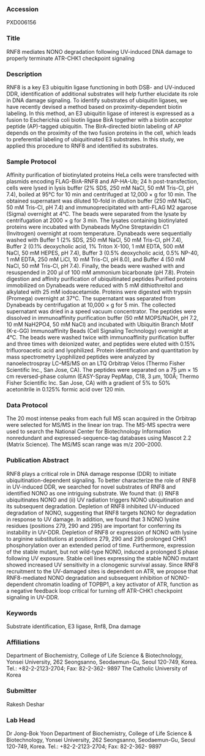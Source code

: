 ### Accession
PXD006156

### Title
RNF8 mediates NONO degradation following UV-induced DNA damage to properly terminate ATR-CHK1 checkpoint signaling

### Description
RNF8 is a key E3 ubiquitin ligase functioning in both DSB- and UV-induced DDR, identification of additional substrates will help further elucidate its role in DNA damage signaling. To identify substrates of ubiquitin ligases, we have recently devised a method based on proximity-dependent biotin labeling. In this method, an E3 ubiquitin ligase of interest is expressed as a fusion to Escherichia coli biotin ligase BirA together with a biotin acceptor peptide (AP)-tagged ubiquitin. The BirA-directed biotin labeling of AP depends on the proximity of the two fusion proteins in the cell, which leads to preferential labeling of ubiquitinated E3 substrates. In this study, we applied this procedure to RNF8 and identified its substrates.

### Sample Protocol
Affinity purification of biotinylated proteins HeLa cells were transfected with plasmids encoding FLAG-BirA-RNF8 and AP-HA-Ub; 24 h post-transfection, cells were lysed in lysis buffer (2% SDS, 250 mM NaCl, 50 mM Tris-Cl, pH 7.4), boiled at 95°C for 10 min and centrifuged at 12,000 × g for 10 min. The obtained supernatant was diluted 10-fold in dilution buffer (250 mM NaCl, 50 mM Tris-Cl, pH 7.4) and immunoprecipitated with anti-FLAG M2 agarose (Sigma) overnight at 4°C. The beads were separated from the lysate by centrifugation at 2000 × g for 3 min. The lysates containing biotinylated proteins were incubated with Dynabeads MyOne Streptavidin C1 (Invitrogen) overnight at room temperature. Dynabeads were sequentially washed with Buffer 1 (2% SDS, 250 mM NaCl, 50 mM Tris-Cl, pH 7.4), Buffer 2 (0.1% deoxycholic acid, 1% Triton X-100, 1 mM EDTA, 500 mM NaCl, 50 mM HEPES, pH 7.4), Buffer 3 (0.5% deoxycholic acid, 0.5% NP-40, 1 mM EDTA, 250 mM LiCl, 10 mM Tris-Cl, pH 8.0), and Buffer 4 (50 mM NaCl, 50 mM Tris-Cl, pH 7.4). Finally, the beads were washed with and resuspended in 200 μl of 100 mM ammonium bicarbonate (pH 7.8).   Protein digestion and affinity purification of ubiquitinated peptides Purified proteins immobilized on Dynabeads were reduced with 5 mM dithiothreitol and alkylated with 25 mM iodoacetamide. Proteins were digested with trypsin (Promega) overnight at 37°C. The supernatant was separated from Dynabeads by centrifugation at 10,000 × g for 5 min. The collected supernatant was dried in a speed vacuum concentrator. The peptides were dissolved in immunoaffinity purification buffer (50 mM MOPS/NaOH, pH 7.2, 10 mM NaH2PO4, 50 mM NaCl) and incubated with Ubiquitin Branch Motif (K-ε-GG) Immunoaffinity Beads (Cell Signaling Technology) overnight at 4°C. The beads were washed twice with immunoaffinity purification buffer and three times with deionized water, and peptides were eluted with 0.15% trifluoroacetic acid and lyophilized. Protein identification and quantitation by mass spectrometry Lyophilized peptides were analyzed by nanoelectrospray LC–MS/MS on an LTQ Orbitrap Velos (Thermo Fisher Scientific Inc., San Jose, CA). The peptides were separated on a 75 μm × 15 cm reversed-phase column (EASY-Spray PepMap, C18, 3 μm, 100Å; Thermo Fisher Scientific Inc. San Jose, CA) with a gradient of 5% to 50% acetonitrile in 0.125% formic acid over 120 min.

### Data Protocol
The 20 most intense peaks from each full MS scan acquired in the Orbitrap were selected for MS/MS in the linear ion trap. The MS-MS spectra were used to search the National Center for Biotechnology Information nonredundant and expressed-sequence-tag databases using Mascot 2.2 (Matrix Science). The MS/MS scan range was m/z 200–2000.

### Publication Abstract
RNF8 plays a critical role in DNA damage response (DDR) to initiate ubiquitination-dependent signaling. To better characterize the role of RNF8 in UV-induced DDR, we searched for novel substrates of RNF8 and identified NONO as one intriguing substrate. We found that: (i) RNF8 ubiquitinates NONO and (ii) UV radiation triggers NONO ubiquitination and its subsequent degradation. Depletion of RNF8 inhibited UV-induced degradation of NONO, suggesting that RNF8 targets NONO for degradation in response to UV damage. In addition, we found that 3 NONO lysine residues (positions 279, 290 and 295) are important for conferring its instability in UV-DDR. Depletion of RNF8 or expression of NONO with lysine to arginine substitutions at positions 279, 290 and 295 prolonged CHK1 phosphorylation over an extended period of time. Furthermore, expression of the stable mutant, but not wild-type NONO, induced a prolonged S phase following UV exposure. Stable cell lines expressing the stable NONO mutant showed increased UV sensitivity in a clonogenic survival assay. Since RNF8 recruitment to the UV-damaged sites is dependent on ATR, we propose that RNF8-mediated NONO degradation and subsequent inhibition of NONO-dependent chromatin loading of TOPBP1, a key activator of ATR, function as a negative feedback loop critical for turning off ATR-CHK1 checkpoint signaling in UV-DDR.

### Keywords
Substrate identification, E3 ligase, Rnf8, Dna damage

### Affiliations
Department of Biochemistry, College of Life Science & Biotechnology, Yonsei University, 262                      Seongsanno, Seodaemun-Gu, Seoul 120-749, Korea. Tel.: +82-2-2123-2704; Fax: 82-2-362-                     9897
The Catholic University of Korea

### Submitter
Rakesh Deshar

### Lab Head
Dr Jong-Bok Yoon
Department of Biochemistry, College of Life Science & Biotechnology, Yonsei University, 262                      Seongsanno, Seodaemun-Gu, Seoul 120-749, Korea. Tel.: +82-2-2123-2704; Fax: 82-2-362-                     9897



